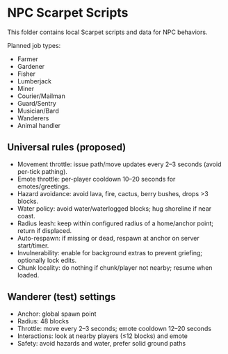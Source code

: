 # NPC Scarpet Scripts

This folder contains local Scarpet scripts and data for NPC behaviors.

Planned job types:
- Farmer
- Gardener
- Fisher
- Lumberjack
- Miner
- Courier/Mailman
- Guard/Sentry
- Musician/Bard
- Wanderers
- Animal handler

## Universal rules (proposed)
- Movement throttle: issue path/move updates every 2–3 seconds (avoid per-tick pathing).
- Emote throttle: per-player cooldown 10–20 seconds for emotes/greetings.
- Hazard avoidance: avoid lava, fire, cactus, berry bushes, drops >3 blocks.
- Water policy: avoid water/waterlogged blocks; hug shoreline if near coast.
- Radius leash: keep within configured radius of a home/anchor point; return if displaced.
- Auto-respawn: if missing or dead, respawn at anchor on server start/timer.
- Invulnerability: enable for background extras to prevent griefing; optionally lock edits.
- Chunk locality: do nothing if chunk/player not nearby; resume when loaded.

## Wanderer (test) settings
- Anchor: global spawn point
- Radius: 48 blocks
- Throttle: move every 2–3 seconds; emote cooldown 12–20 seconds
- Interactions: look at nearby players (≤12 blocks) and emote
- Safety: avoid hazards and water, prefer solid ground paths
